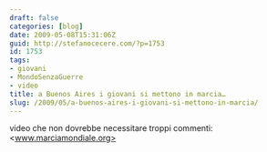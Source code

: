 ```yaml
---
draft: false
categories: [blog]
date: 2009-05-08T15:31:06Z
guid: http://stefanocecere.com/?p=1753
id: 1753
tags:
- giovani
- MondoSenzaGuerre
- video
title: a Buenos Aires i giovani si mettono in marcia…
slug: /2009/05/a-buenos-aires-i-giovani-si-mettono-in-marcia/
---
```


video che non dovrebbe necessitare troppi commenti: <www.marciamondiale.org>